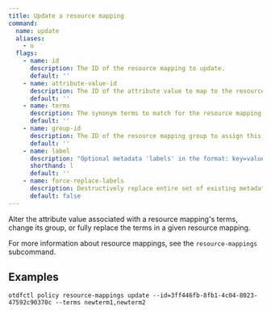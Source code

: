 ```yaml
---
title: Update a resource mapping
command:
  name: update
  aliases:
    - u
  flags:
    - name: id
      description: The ID of the resource mapping to update.
      default: ''
    - name: attribute-value-id
      description: The ID of the attribute value to map to the resource.
      default: ''
    - name: terms
      description: The synonym terms to match for the resource mapping.
      default: ''
    - name: group-id
      description: The ID of the resource mapping group to assign this mapping to
      default: ''
    - name: label
      description: "Optional metadata 'labels' in the format: key=value"
      shorthand: l
      default: ''
    - name: force-replace-labels
      description: Destructively replace entire set of existing metadata 'labels' with any provided to this command
      default: false
---
```


Alter the attribute value associated with a resource mapping's terms, change its group, or fully replace the terms in a given resource mapping.

For more information about resource mappings, see the `resource-mappings` subcommand.

## Examples

```shell
otdfctl policy resource-mappings update --id=3ff446fb-8fb1-4c04-8023-47592c90370c --terms newterm1,newterm2
```
